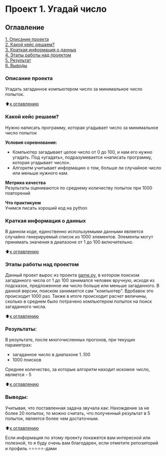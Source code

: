 # Проект 1. Угадай число

## Оглавление  
[1. Описание проекта](https://github.com/AndrewVolkova/DataScience/blob/main/Project_1/README.md#Описание-проекта)  
[2. Какой кейс решаем?](https://github.com/AndrewVolkova/DataScience/blob/main/Project_1/README.md#Какой-кейс-решаем)  
[3. Краткая информация о данных](https://github.com/AndrewVolkova/DataScience/blob/main/Project_1/README.md#Краткая-информация-о-данных)  
[4. Этапы работы над проектом](https://github.com/AndrewVolkova/DataScience/blob/main/Project_1/README.md#Этапы-работы-над-проектом)  
[5. Результат](https://github.com/AndrewVolkova/DataScience/blob/main/Project_1/README.mdd#Результат)    
[6. Выводы](https://github.com/AndrewVolkova/DataScience/blob/main/Project_1/README.md#Выводы) 

### Описание проекта    
Угадать загаданное компьютером число за минимальное число попыток.

:arrow_up:[к оглавлению](https://github.com/AndrewVolkova/DataScience/blob/main/Project_1/README.md#Оглавление)


### Какой кейс решаем?    
Нужно написать программу, которая угадывает число за минимальное число попыток

**Условия соревнования:**  
- Компьютер загадывает целое число от 0 до 100, и нам его нужно угадать. Под «угадать», подразумевается «написать программу, которая угадывает число».
- Алгоритм учитывает информацию о том, больше ли случайное число или меньше нужного нам.

**Метрика качества**     
Результаты оцениваются по среднему количеству попыток при 1000 повторений

**Что практикуем**     
Учимся писать хороший код на python


### Краткая информация о данных
В данном коде, единственно используемыми данными является случайно генерируемый  список из 1000 элементов. Элементы могут принимать значения в диапазоне от 1 до 100 включительно.
  
:arrow_up:[к оглавлению](https://github.com/AndrewVolkova/DataScience/blob/main/Project_1/README.md#Оглавление)


### Этапы работы над проектом  
Данный проект вырос из проекта [game.py](https://github.com/AndrewVolkova/DataScience/blob/main/Project_1/game.py), в котором поиском загаданного числа от 1 до 100 занимался человек вручную, исходя из подсказок, предложенное им число больше или меньше загаданного.
В данной версии, поиском занимается сам "компьютер". Вдобавок это происходит 1000 раз. Также в итоге происходит расчет величины, сколько в среднем было потрачено компьютером попыток на поиск загаданного числа.

:arrow_up:[к оглавлению](https://github.com/AndrewVolkova/DataScience/blob/main/Project_1/README.md#Оглавление)


### Результаты:  
В результате, после многочисленных прогонов, при текущих параметрах:
* загаданное число в диапазоне 1..100
* 1000 поисков

Среднее количество, за которые алгоритм находит искомое число, является  - 5

:arrow_up:[к оглавлению](.https://github.com/AndrewVolkova/DataScience/blob/main/Project_1/README.md#Оглавление)


### Выводы:  
Учитывая, что поставленная задача звучала как: Нахождение за не более 20 попыток, 
то можно считать, что полученный результат в 5 попыток, является более чем достаточным.

:arrow_up:[к оглавлению](https://github.com/AndrewVolkova/DataScience/blob/main/Project_1/README.md#Оглавление)


Если информация по этому проекту покажется вам интересной или полезной, то я буду очень вам благодарен, если отметите репозиторий и профиль ⭐️⭐️⭐️⭐️⭐️-дами